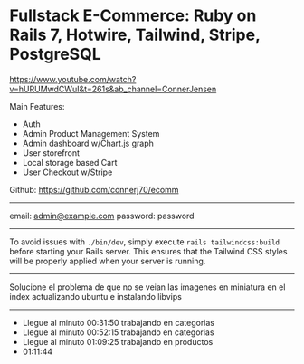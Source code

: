 # Fullstack E-Commerce: Ruby on Rails 7, Hotwire, Tailwind, Stripe, PostgreSQL

https://www.youtube.com/watch?v=hURUMwdCWuI&t=261s&ab_channel=ConnerJensen

Main Features:
- Auth
- Admin Product Management System
- Admin dashboard w/Chart.js graph
- User storefront
- Local storage based Cart
- User Checkout w/Stripe

Github: https://github.com/connerj70/ecomm

-------------

email: admin@example.com
password: password

-------------

To avoid issues with `./bin/dev`, simply execute `rails tailwindcss:build` before starting your Rails server. This ensures that the Tailwind CSS styles will be properly applied when your server is running.

-------------

Solucione el problema de que no se veian las imagenes en miniatura en el index actualizando ubuntu e instalando libvips

-------------

- Llegue al minuto 00:31:50 trabajando en categorias
- Llegue al minuto 00:52:15 trabajando en categorias
- Llegue al minuto 01:09:25 trabajando en productos
- 01:11:44
